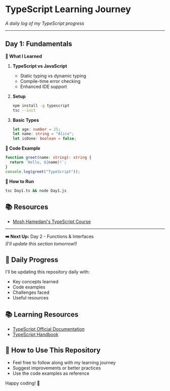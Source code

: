 # TypeScript Learning Journey 

*A daily log of my TypeScript progress*  

---

## **Day 1: Fundamentals**  
**📌 What I Learned**  
1. **TypeScript vs JavaScript**  
   - Static typing vs dynamic typing  
   - Compile-time error checking  
   - Enhanced IDE support  

2. **Setup**  
   ```bash
   npm install -g typescript
   tsc --init  
   ```

3. **Basic Types**  
   ```typescript
   let age: number = 25;
   let name: string = "Alice";
   let isDone: boolean = false;
   ```

**🚀 Code Example**  
```typescript
function greet(name: string): string {
  return `Hello, ${name}!`; 
}
console.log(greet("TypeScript"));
```

**🔧 How to Run**  
```bash
tsc Day1.ts && node Day1.js
```

## 📚 Resources
- [Mosh Hamedani's TypeScript Course](https://youtu.be/d56mG7DezGs?si=TOSXwiRECxAjuqta)

---

**➡️ Next Up:** Day 2 - Functions & Interfaces  
*(I’ll update this section tomorrow!)*

## 🌱 Daily Progress
I'll be updating this repository daily with:
- Key concepts learned
- Code examples
- Challenges faced
- Useful resources

## 📚 Learning Resources
- [TypeScript Official Documentation](https://www.typescriptlang.org/docs/)
- [TypeScript Handbook](https://www.typescriptlang.org/docs/handbook/intro.html)

## 🤝 How to Use This Repository
- Feel free to follow along with my learning journey
- Suggest improvements or better practices
- Use the code examples as reference

Happy coding! 🚀